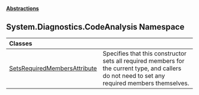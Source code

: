 #### [Abstractions](../../../index.md 'index')

## System\.Diagnostics\.CodeAnalysis Namespace

| Classes | |
| :--- | :--- |
| [SetsRequiredMembersAttribute](SetsRequiredMembersAttribute/index.md 'System\.Diagnostics\.CodeAnalysis\.SetsRequiredMembersAttribute') | Specifies that this constructor sets all required members for the current type, and callers             do not need to set any required members themselves\. |

